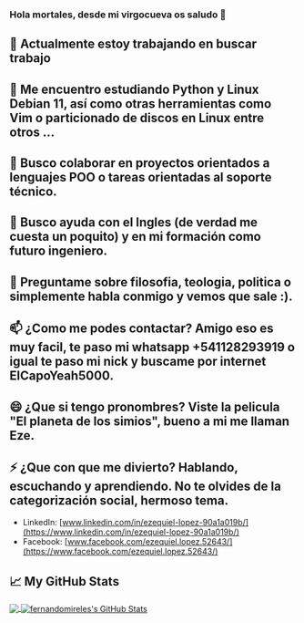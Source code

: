 ### Hola mortales, desde mi virgocueva os saludo 👋

<!--
**EzequielMLopez/EzequielMLopez** is a ✨ _special_ ✨ repository because its `README.md` (this file) appears on your GitHub profile.

Here are some ideas to get you started:
-->

## 🔭 Actualmente estoy trabajando en buscar trabajo
## 🌱 Me encuentro estudiando Python y Linux Debian 11, así como otras herramientas como Vim o particionado de discos en Linux entre otros ...
## 👯 Busco colaborar en proyectos orientados a lenguajes POO o tareas orientadas al soporte técnico. 
## 🤔 Busco ayuda con el Ingles (de verdad me cuesta un poquito) y en mi formación como futuro ingeniero.
## 💬 Preguntame sobre filosofia, teologia, politica o simplemente habla conmigo y vemos que sale :).
## 📫 ¿Como me podes contactar? Amigo eso es muy facil, te paso mi whatsapp +541128293919 o igual te paso mi nick y buscame por internet ElCapoYeah5000.
## 😄 ¿Que si tengo pronombres? Viste la pelicula "El planeta de los simios", bueno a mi me llaman Eze.
## ⚡ ¿Que con que me divierto? Hablando, escuchando y aprendiendo. No te olvides de la categorización social, hermoso tema.
- LinkedIn: [www.linkedin.com/in/ezequiel-lopez-90a1a019b/](https://www.linkedin.com/in/ezequiel-lopez-90a1a019b/)
- Facebook: [www.facebook.com/ezequiel.lopez.52643/](https://www.facebook.com/ezequiel.lopez.52643/)
## &#x1f4c8; My GitHub Stats
<a href="https://github.com/fernandomireles/fernandomireles">
  <img align="center" src="https://github-readme-stats.vercel.app/api/top-langs/?username=fernandomireles&hide=java,html&title_color=ffffff&text_color=c9cacc&icon_color=2bbc8a&bg_color=1d1f21"/>
</a>
<a href="https://github.com/fernandomireles/fernandomireles">
  <img align="center" src="https://github-readme-stats.vercel.app/api?username=fernandomireles&show_icons=true&line_height=27&count_private=true&title_color=ffffff&text_color=c9cacc&icon_color=2bbc8a&bg_color=1d1f21" alt="fernandomireles's GitHub Stats" />
</a>

